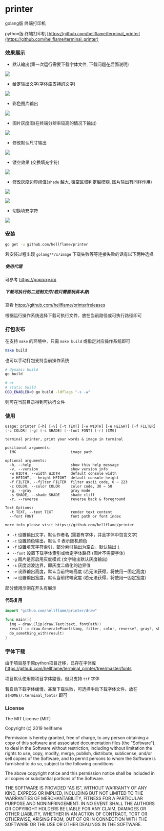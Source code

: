 # printer

golang版 终端打印机 

python版 终端打印机 [https://github.com/hellflame/terminal_printer](https://github.com/hellflame/terminal_printer)

### 效果展示

- 默认输出(第一次运行需要下载字体文件, 下载问题在后面说明)

![](./image/example1.png)

- 给定输出文字(字体库支持的文字)

![](./image/example2.png)

- 彩色图片输出

![](./image/example3.png)

- 图片灰度图(在终端分辨率较高的情况下输出)

![](./image/example4.png)

- 修改默认尺寸输出

![](./image/example5.png)

- 镂空效果 (交换填充字符)

![](./image/example6.png)

- 修改灰度边界阈值(`shade` 越大, 镂空区域判定越模糊, 图片输出有同样作用)

![](./image/example7.png)

![](./image/example8.png)

- 切换填充字符

![](./image/example9.png)

### 安装

```bash
go get -u github.com/hellflame/printer
```

若安装过程出现 `golang**/x/image` 下载失败等等连接失败的话有以下两种选择

##### 使用代理

可参考 https://goproxy.io/ 

##### 下载可执行的二进制文件(若只需要玩具本身)

查看 https://github.com/hellflame/printer/releases 

根据运行操作系统选择下载可执行文件，放在当前路径或可执行路径即可

### 打包发布

在支持 `make` 的环境中，只需 `make build` 或指定对应操作系统即可

```bash
make build
```

也可以手动打包支持当前操作系统

```bash
# dynamic build
go build

# or
# static build
CGO_ENABLED=0 go build -ldflags "-s -w" 
```

则可在当前目录得到可执行文件

### 使用

```
usage: printer [-h] [-v] [-t TEXT] [-w WIDTH] [-e HEIGHT] [-f FILTER] [-c COLOR] [-g] [-s SHADE] [--font FONT] [-r] [IMG]

terminal printer, print your words & image in terminal

positional arguments:
  IMG                         image path

optional arguments:
  -h, --help                  show this help message
  -v, --version               show version info
  -w WIDTH, --width WIDTH     default console width
  -e HEIGHT, --height HEIGHT  default console height
  -f FILTER, --filter FILTER  filter ascii code, 0 ~ 223
  -c COLOR, --color COLOR     color code, 30 ~ 50
  -g, --gray                  gray mode
  -s SHADE, --shade SHADE     shade cliff
  -r, --reverse               reverse back & foreground

Text Options:
  -t TEXT, --text TEXT        render text content
  --font FONT                 font path or font index

more info please visit https://github.com/hellflame/printer
```

- `-t` 设置输出文字，默认作者名 (需要有字体，并且字体中包含文字)
- `-c` 设置颜色输出，默认 0 表示随机颜色
- `-f` 设置填充字符索引，部分索引输出为空白，默认输出 `i`
- `--font` 设置下载字体索引或给定字体路径 (图片不需要字体)
- `-g` 图片是否启用灰度模式 (文字输出默认灰度输出)
- `-s` 灰度滤波边界，即灰度二值化的边界值
- `-e` 设置输出高度，默认当前终端高度 (若无法获得，将使用一固定高度)
- `-w` 设置输出宽度，默认当前终端宽度 (若无法获得，将使用一固定宽度) 

部分使用示例在开头有展示

#### 代码复用

```go
import "github.com/hellflame/printer/draw"

func main(){
  img = draw.Clip(draw.Text(text, fontPath))
  result := draw.GeneratePixel(&img, filter, color, reverse?, gray?, shade)
  do_something_with(result)
}
```

### 字体下载

由于项目基于原python项目迁移，已存在字体库 https://github.com/hellflame/terminal_printer/tree/master/fonts

项目默认使用原项目字体路径，但只支持 `ttf` 字体

若自动下载字体缓慢，甚至下载失败，可选择手动下载字体文件，放在 `${HOME}/.terminal_fonts/` 即可

### License

The MIT License (MIT)

Copyright (c) 2019 hellflame

Permission is hereby granted, free of charge, to any person obtaining a copy
of this software and associated documentation files (the "Software"), to deal
in the Software without restriction, including without limitation the rights
to use, copy, modify, merge, publish, distribute, sublicense, and/or sell
copies of the Software, and to permit persons to whom the Software is
furnished to do so, subject to the following conditions:

The above copyright notice and this permission notice shall be included in all
copies or substantial portions of the Software.

THE SOFTWARE IS PROVIDED "AS IS", WITHOUT WARRANTY OF ANY KIND, EXPRESS OR
IMPLIED, INCLUDING BUT NOT LIMITED TO THE WARRANTIES OF MERCHANTABILITY,
FITNESS FOR A PARTICULAR PURPOSE AND NONINFRINGEMENT. IN NO EVENT SHALL THE
AUTHORS OR COPYRIGHT HOLDERS BE LIABLE FOR ANY CLAIM, DAMAGES OR OTHER
LIABILITY, WHETHER IN AN ACTION OF CONTRACT, TORT OR OTHERWISE, ARISING FROM,
OUT OF OR IN CONNECTION WITH THE SOFTWARE OR THE USE OR OTHER DEALINGS IN THE
SOFTWARE.
